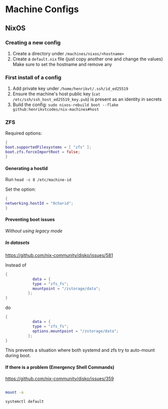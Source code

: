 # Machine Configs

## NixOS

### Creating a new config

1. Create a directory under `/machines/nixos/<hostname>`
2. Create a `default.nix` file (just copy another one and change the values)  
   Make sure to set the hostname and remove any

### First install of a config

1. Add private key under `/home/henrikvt/.ssh/id_ed25519`
2. Ensure the machine's host public key (`cat /etc/ssh/ssh_host_ed25519_key.pub`) is present as an identity in secrets
3. Build the config: `sudo nixos-rebuild boot --flake github:henrikvtcodes/nix-machines#host`

### ZFS

Required options:

```nix
{
boot.supportedFilesystems = [ "zfs" ];
boot.zfs.forceImportRoot = false;
}
```

#### Generating a hostId

Run `head -c 8 /etc/machine-id`

Set the option:

```nix
{
networking.hostId = "8charid";
}
```

#### Preventing boot issues

_Without using legacy mode_

##### In datasets

https://github.com/nix-community/disko/issues/581

Instead of

```nix
{
            data = {
            type = "zfs_fs";
            mountpoint = "/zstorage/data";
          };
}
```

do

```nix
{
            data = {
            type = "zfs_fs";
            options.mountpoint = "/zstorage/data";
          };
}
```

This prevents a situation where both systemd and zfs try to auto-mount during boot.

#### If there is a problem (Emergency Shell Commands)

https://github.com/nix-community/disko/issues/359

```sh

mount -a

systemctl default
```
